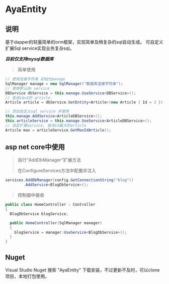 # AyaEntity

## 说明

基于dapper的轻量简单的orm框架，实现简单及稍复杂的sql自动生成。
可自定义扩展Sql service实现业务复杂sql。

***目前仅支持mysql数据库***



> 简单使用

```c#
// 使用连接字符串 初始化manage  
SqlManager manage = new SqlManager("数据库连接字符串");
// 使用默认db service
DBService dbService = this.manage.UseService<DBService>();
// 查询id=3的 article
Article article = dbService.GetEntity<Article>(new Article { Id = 3 });

// 添加自定义sql service 并使用
this.manage.AddService<ArticleDBService>();
this.articleService = this.manage.UseService<ArticleDBService>();
// 自定扩展service, 查询id最大的article
Article max = articleService.GetMaxIdArticle();
```





## asp net core中使用

> 自行“AddDbManager”扩展方法
>
> 在ConfigureServices方法中配置并注入

```c#
services.AddDbManager(config.GetConnectionString("blog"))
	    .AddService<BlogDbService>();
```

> 控制器中接收

```c#
public class HomeController : Controller
{
  BlogDbService blogService;

  public HomeController(SqlManager manager)
  {
    blogService = manager.UseService<BlogDbService>();
  }
}

```






## Nuget

Visual Studio Nuget 搜索 "AyaEntity" 下载安装，不过更新不及时，可以clone项目，本地打包使用。
